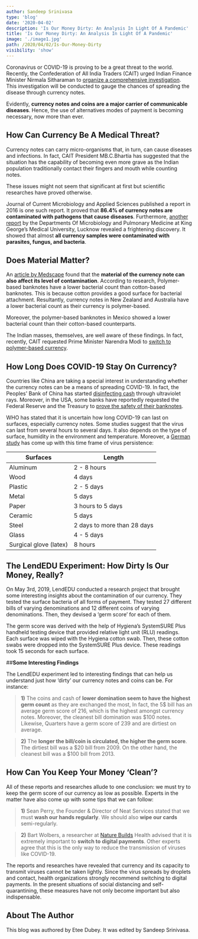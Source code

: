 ```yaml
---
author: Sandeep Srinivasa
type: 'blog'
date: '2020-04-02'
description: 'Is Our Money Dirty: An Analysis In Light Of A Pandemic'
title: 'Is Our Money Dirty: An Analysis In Light Of A Pandemic'
image: './image1.jpg'
path: /2020/04/02/Is-Our-Money-Dirty
visibility: 'show'
---
```


Coronavirus or COVID-19 is proving to be a great threat to the world. Recently, the Confederation of All India Traders (CAIT) urged Indian Finance Minister Nirmala Sitharaman to [organize a comprehensive investigation](https://economictimes.indiatimes.com/news/politics-and-nation/investigate-spread-of-coronavirus-through-currency-notes-demands-cait/articleshow/74537382.cms?from=mdr). This investigation will be conducted to gauge the chances of spreading the disease through currency notes. 

Evidently, **currency notes and coins are a major carrier of communicable diseases**. Hence, the use of alternatives modes of payment is becoming necessary, now more than ever.

## How Can Currency Be A Medical Threat?

Currency notes can carry micro-organisms that, in turn, can cause diseases and infections. In fact, CAIT President MB.C.Bhartia has suggested that the situation has the capability of becoming even more grave as the Indian population traditionally contact their fingers and mouth while counting notes. 

These issues might not seem that significant at first but scientific researches have proved otherwise. 

Journal of Current Microbiology and Applied Sciences published a report in 2016 is one such report. It proved that **86.4% of currency notes are contaminated with pathogens that cause diseases**. Furthermore, [another report](http://www.ijphrd.com/) by the Departments Of Microbiology and Pulmonary Medicine at King George’s Medical University, Lucknow revealed a frightening discovery. It showed that almost **all currency samples were contaminated with parasites, fungus, and bacteria**. 

## Does Material Matter?

An [article by Medscape](https://www.medscape.com/viewarticle/821787_5) found that the **material of the currency note can also affect its level of contamination**. According to research, Polymer-based banknotes have a lower bacterial count than cotton-based banknotes. This is because cotton provides a good surface for bacterial attachment. Resultantly, currency notes in New Zealand and Australia have a lower bacterial count as their currency is polymer-based. 

Moreover, the polymer-based banknotes in Mexico showed a lower bacterial count than their cotton-based counterparts.

The Indian masses, themselves, are well aware of these findings. In fact, recently, CAIT requested Prime Minister Narendra Modi to [switch to polymer-based currency](https://www.indiaspend.com/can-you-get-covid19-from-currency-notes-mixed-evidence-but-do-take-precautions-experts-say/). 

## How Long Does COVID-19 Stay On Currency?

Countries like China are taking a special interest in understanding whether the currency notes can be a means of spreading COVID-19. In fact, the Peoples' Bank of China has started [disinfecting cash](https://www.scmp.com/economy/china-economy/article/3050868/fresh-cash-old-china-central-bank-branch-destroy-banknotes) through ultraviolet rays. Moreover, in the USA, some banks have reportedly requested the Federal Reserve and the Treasury to [prove the safety of their banknotes](https://www.bloomberg.com/news/articles/2020-03-11/fear-of-virus-tainted-dollars-opens-new-front-in-war-on-cash).

WHO has stated that it is uncertain how long COVID-19 can last on surfaces, especially currency notes. Some studies suggest that the virus can last from several hours to several days. It also depends on the type of surface, humidity in the environment and temperature. Moreover, a [German study](https://www.journalofhospitalinfection.com/article/S0195-6701(20)30046-3/pdf) has come up with this time frame of virus persistence:

|**Surfaces** | **Length**  
|---|---|
| Aluminum| 2 - 8 hours |
| Wood| 4 days |
| Plastic| 2 - 5 days |
| Metal| 5 days |
| Paper| 3 hours to 5 days |
| Ceramic| 5 days |
| Steel| 2 days to more than 28 days |
| Glass| 4 - 5 days |
| Surgical glove (latex)| 8 hours |


## The LendEDU Experiment: How Dirty Is Our Money, Really?

On May 3rd, 2019, LendEDU conducted a research project that brought some interesting insights about the contamination of our currency. They tested the surface bacteria of all forms of payment. They tested 27 different bills of varying denominations and 12 different coins of varying denominations. Then, they devised a ‘germ score’ for each of them.

The germ score was derived with the help of Hygiena’s SystemSURE Plus handheld testing device that provided relative light unit (RLU) readings. Each surface was wiped with the Hygiena cotton swab. Then, these cotton swabs were dropped into the SystemSURE Plus device. These readings took 15 seconds for each surface.

##**Some Interesting Findings**

The LendEDU experiment led to interesting findings that can help us understand just how ‘dirty’ our currency notes and coins can be. For instance:

> **1)** The coins and cash of **lower domination seem to have the highest germ count** as they are exchanged the most, In fact, the 5$ bill has an average germ score of 216, which is the highest amongst currency notes. Moreover, the cleanest bill domination was $100 notes. Likewise, Quarters have a germ score of 239 and are dirtiest on average.


> **2)** The **longer the bill/coin is circulated, the higher the germ score**. The dirtiest bill was a $20 bill from 2009. On the other hand, the cleanest bill was a $100 bill from 2013.

## How Can You Keep Your Money ‘Clean’?

All of these reports and researches allude to one conclusion: we must try to keep the germ score of our currency as low as possible. Experts in the matter have also come up with some tips that we can follow:

> **1)** Sean Perry, the Founder & Director of Neat Services stated that we must **wash our hands regularly**. We should also **wipe our cards** semi-regularly. 


> **2)** Bart Wolbers, a researcher at [Nature Builds](https://www.naturebuildshealth.com/) Health advised that it is extremely important to **switch to digital payments**. Other experts agree that this is the only way to reduce the transmission of viruses like COVID-19. 

The reports and researches have revealed that currency and its capacity to transmit viruses cannot be taken lightly. Since the virus spreads by droplets and contact, health organizations strongly recommend switching to digital payments. In the present situations of social distancing and self-quarantining, these measures have not only become important but also indispensable.

## About The Author

This blog was authored by Etee Dubey. It was edited by Sandeep Srinivasa.
